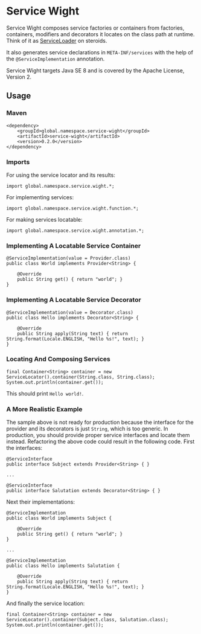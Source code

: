 # Service Wight

Service Wight composes service factories or containers from factories, containers, modifiers and decorators it locates
on the class path at runtime. 
Think of it as [ServiceLoader](https://docs.oracle.com/javase/8/docs/api/java/util/ServiceLoader.html) on steroids.

It also generates service declarations in `META-INF/services` with the help of the `@ServiceImplementation` annotation.

Service Wight targets Java SE 8 and is covered by the Apache License, Version 2.

## Usage

### Maven

    <dependency>
        <groupId>global.namespace.service-wight</groupId>
        <artifactId>service-wight</artifactId>
        <version>0.2.0</version>
    </dependency>

### Imports

For using the service locator and its results:

    import global.namespace.service.wight.*;

For implementing services:

    import global.namespace.service.wight.function.*;

For making services locatable:

    import global.namespace.service.wight.annotation.*;

### Implementing A Locatable Service Container

    @ServiceImplementation(value = Provider.class)
    public class World implements Provider<String> {

        @Override    
        public String get() { return "world"; }
    }

### Implementing A Locatable Service Decorator

    @ServiceImplementation(value = Decorator.class)
    public class Hello implements Decorator<String> {
    
        @Override
        public String apply(String text) { return String.format(Locale.ENGLISH, "Hello %s!", text); }
    }

### Locating And Composing Services

    final Container<String> container = new ServiceLocator().container(String.class, String.class);
    System.out.println(container.get());

This should print `Hello world!`.

### A More Realistic Example

The sample above is not ready for production because the interface for the provider and its decorators is just `String`, 
which is too generic. 
In production, you should provide proper service interfaces and locate them instead.
Refactoring the above code could result in the following code.
First the interfaces:

    @ServiceInterface
    public interface Subject extends Provider<String> { }

    ...
    
    @ServiceInterface
    public interface Salutation extends Decorator<String> { }

Next their implementations:    
    
    @ServiceImplementation
    public class World implements Subject {

        @Override    
        public String get() { return "world"; }
    }

    ...
    
    @ServiceImplementation
    public class Hello implements Salutation {
    
        @Override
        public String apply(String text) { return String.format(Locale.ENGLISH, "Hello %s!", text); }
    }

And finally the service location:

    final Container<String> container = new ServiceLocator().container(Subject.class, Salutation.class);
    System.out.println(container.get());
